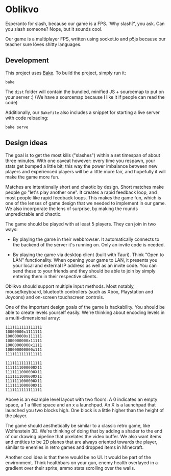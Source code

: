 # Oblikvo

Esperanto for slash, because our game is a FPS. 'Why slash?', you ask. Can you
slash someone? Nope, but it sounds cool.

Our game is a multiplayer FPS, written using socket.io and p5js because our
teacher sure lóves shitty languages.

## Development

This project uses [Bake](https://git.dupunkto.org/meta/dotfiles/tree/bin/bake). To build the project, simply run it:

```shell
bake
```

The `dist` folder will contain the bundled, minified JS + sourcemap to put on your server :)
(We have a sourcemap because I like it if people can read the code)

Additionally, our `Bakefile` also includes a snippet for starting a live server with code reloading:

```shell
bake serve
```

## Design ideas

The goal is to get the most kills ("slashes") within a set timespan of about three
minutes. With one caveat however: every time you respawn, your stats get bumped
a little bit; this way the power imbalance between new players and experienced
players will be a little more fair, and hopefully it will make the game more fun.

Matches are intentionally short and chaotic by design. Short matches make
people go "let's play another one". It creates a rapid feedback loop, and
most people like rapid feedback loops. This makes the game fun, which is one
of the lenses of game design that we needed to implement in our game. We also
incorporate the lens of surprise, by making the rounds unpredictable and
chaotic.

The game should be played with at least 5 players. They can join in two ways:

- By playing the game in their webbrowser. It automatically connects to the
  backend of the server it's running on. Only an invite code is needed.

- By playing the game via desktop client (built with Tauri). Think "Open to
  LAN" functionality. When opening your game to LAN, it presents you your
  local and external IP address as well as an invite code. You can send these
  to your friends and they should be able to join by simply entering them in
  their respective clients.

Oblikvo should support multiple input methods. Most notably, mouse/keyboard,
bluetooth controllers (such as Xbox, Playstation and Joycons) and on-screen
touchscreen controls.

One of the important design goals of the game is hackability. You should be
able to create levels yourself easily. We're thinking about encoding levels in
a multi-dimensional array:

```level
1111111111111111
10000000x1111111
100000000x111111
1000000000x11111
10000000000x1111
100000000000x111
1111111111111111
```

```level
1111111111111111
1111111000000X11
1111111000000X11
1111111000000X11
1111111000000X11
1111111000000X11
1111111111111111
```

Above is an example level layout with two floors. A 0 indicates an empty space,
a 1 a filled space and an x a launchpad. An X is a launchpad that launched you
two blocks high. One block is a little higher than the height of the player.

The game should aesthetically be similar to a classic retro game, like
Wolfenstein 3D. We're thinking of doing that by adding a shader to the end of
our drawing pipeline that pixelates the video buffer. We also want items and
entities to be 2D planes that are always oriented towards the player, similar
to enemies in retro games and dropped items in Minecraft.

Another cool idea is that there would be no UI. It would be part of the
environment. Think healthbars on your gun, enemy health overlayed in a
gradient over their sprite, ammo stats scrolling over the walls.
